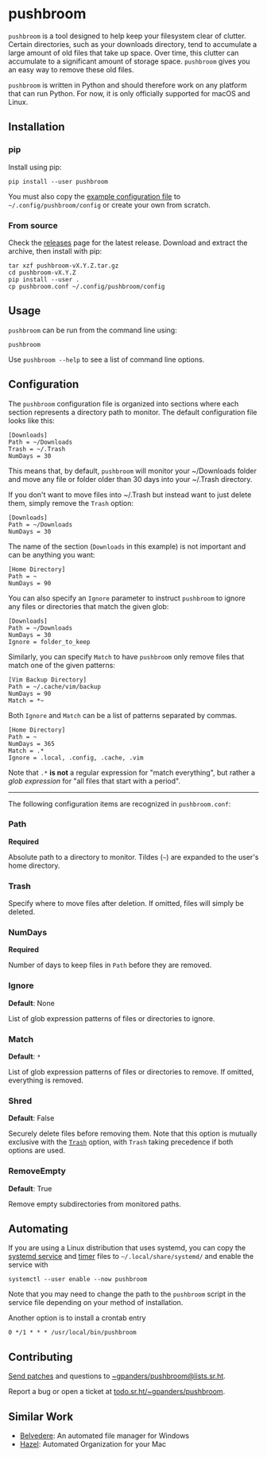 # pushbroom

`pushbroom` is a tool designed to help keep your filesystem clear of clutter.
Certain directories, such as your downloads directory, tend to accumulate a
large amount of old files that take up space. Over time, this clutter can
accumulate to a significant amount of storage space. `pushbroom` gives you an
easy way to remove these old files.

`pushbroom` is written in Python and should therefore work on any platform that
can run Python. For now, it is only officially supported for macOS and Linux.

## Installation

### pip

Install using pip:

    pip install --user pushbroom

You must also copy the [example configuration file][] to
`~/.config/pushbroom/config` or create your own from scratch.

[example configuration file]: ./pushbroom.conf

### From source

Check the [releases][] page for the latest release. Download and extract the
archive, then install with pip:

    tar xzf pushbroom-vX.Y.Z.tar.gz
    cd pushbroom-vX.Y.Z
    pip install --user .
    cp pushbroom.conf ~/.config/pushbroom/config

[releases]: https://git.sr.ht/~gpanders/pushbroom/refs

## Usage

`pushbroom` can be run from the command line using:

    pushbroom

Use `pushbroom --help` to see a list of command line options.

## Configuration

The `pushbroom` configuration file is organized into sections where each section
represents a directory path to monitor. The default configuration file looks
like this:

    [Downloads]
    Path = ~/Downloads
    Trash = ~/.Trash
    NumDays = 30

This means that, by default, `pushbroom` will monitor your ~/Downloads folder and
move any file or folder older than 30 days into your ~/.Trash directory.

If you don't want to move files into ~/.Trash but instead want to just delete
them, simply remove the `Trash` option:

    [Downloads]
    Path = ~/Downloads
    NumDays = 30

The name of the section (`Downloads` in this example) is not important and can
be anything you want:

    [Home Directory]
    Path = ~
    NumDays = 90

You can also specify an `Ignore` parameter to instruct `pushbroom` to ignore any
files or directories that match the given glob:

    [Downloads]
    Path = ~/Downloads
    NumDays = 30
    Ignore = folder_to_keep

Similarly, you can specify `Match` to have `pushbroom` only remove files that
match one of the given patterns:

    [Vim Backup Directory]
    Path = ~/.cache/vim/backup
    NumDays = 90
    Match = *~

Both `Ignore` and `Match` can be a list of patterns separated by commas.

    [Home Directory]
    Path = ~
    NumDays = 365
    Match = .*
    Ignore = .local, .config, .cache, .vim

Note that `.*` **is not** a regular expression for "match everything", but
rather a _glob expression_ for "all files that start with a period".

---

The following configuration items are recognized in `pushbroom.conf`:

### Path

**Required**

Absolute path to a directory to monitor. Tildes (`~`) are expanded to the
user's home directory.

### Trash

Specify where to move files after deletion. If omitted, files will simply be
deleted.

### NumDays

**Required**

Number of days to keep files in `Path` before they are removed.

### Ignore

**Default**: None

List of glob expression patterns of files or directories to ignore.

### Match

**Default**: `*`

List of glob expression patterns of files or directories to remove. If omitted,
everything is removed.

### Shred

**Default**: False

Securely delete files before removing them. Note that this option is mutually
exclusive with the [`Trash`](#trash) option, with `Trash` taking precedence if
both options are used.

### RemoveEmpty

**Default**: True

Remove empty subdirectories from monitored paths.

## Automating

If you are using a Linux distribution that uses systemd, you can copy the
[systemd service][] and [timer][] files to `~/.local/share/systemd/` and enable
the service with

    systemctl --user enable --now pushbroom

Note that you may need to change the path to the `pushbroom` script in the
service file depending on your method of installation.

Another option is to install a crontab entry

    0 */1 * * * /usr/local/bin/pushbroom

[systemd service]: ./contrib/systemd/pushbroom.service
[timer]: ./contrib/systemd/pushbroom.timer

## Contributing

[Send patches][] and questions to [~gpanders/pushbroom@lists.sr.ht][].

Report a bug or open a ticket at [todo.sr.ht/~gpanders/pushbroom][].

[Send patches]: https://git-send-email.io
[~gpanders/pushbroom@lists.sr.ht]: https://lists.sr.ht/~gpanders/pushbroom
[todo.sr.ht/~gpanders/pushbroom]: https://todo.sr.ht/~gpanders/pushbroom

## Similar Work

- [Belvedere](https://github.com/mshorts/belvedere): An automated file manager
  for Windows
- [Hazel](https://www.noodlesoft.com/): Automated Organization for your Mac
